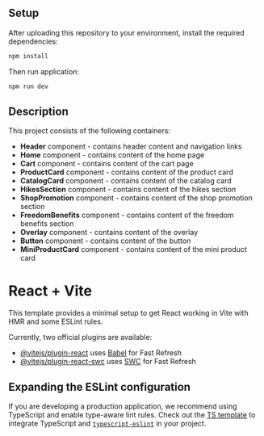 ## Setup

After uploading this repository to your environment, install the required dependencies:

```sh
npm install
```

Then run application:
```sh
npm run dev
```
## Description

This project consists of the following containers:

- **Header** component - contains header content and navigation links
- **Home** component - contains content of the home page
- **Cart** component - contains content of the cart page
- **ProductCard** component - contains content of the product card
- **CatalogCard** component - contains content of the catalog card
- **HikesSection** component - contains content of the hikes section
- **ShopPromotion** component - contains content of the shop promotion section
- **FreedomBenefits** component - contains content of the freedom benefits section
- **Overlay** component - contains content of the overlay
- **Button** component - contains content of the button
- **MiniProductCard** component - contains content of the mini product card
# React + Vite

This template provides a minimal setup to get React working in Vite with HMR and some ESLint rules.

Currently, two official plugins are available:

- [@vitejs/plugin-react](https://github.com/vitejs/vite-plugin-react/blob/main/packages/plugin-react/README.md) uses [Babel](https://babeljs.io/) for Fast Refresh
- [@vitejs/plugin-react-swc](https://github.com/vitejs/vite-plugin-react-swc) uses [SWC](https://swc.rs/) for Fast Refresh



## Expanding the ESLint configuration

If you are developing a production application, we recommend using TypeScript and enable type-aware lint rules. Check out the [TS template](https://github.com/vitejs/vite/tree/main/packages/create-vite/template-react-ts) to integrate TypeScript and [`typescript-eslint`](https://typescript-eslint.io) in your project.
